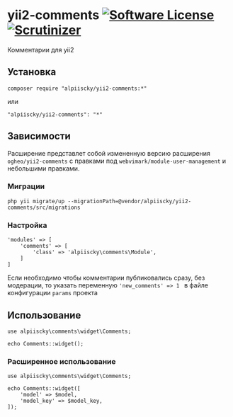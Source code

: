 # yii2-comments [![Software License](https://img.shields.io/badge/license-MIT-brightgreen.svg?style=flat-square)](LICENSE) [![Scrutinizer](https://img.shields.io/scrutinizer/g/ogheo/yii2-comments.svg?style=flat-square)](https://scrutinizer-ci.com/g/ogheo/yii2-comments/)

Комментарии для yii2

## Установка

```
composer require "alpiiscky/yii2-comments:*"
```

или

```
"alpiiscky/yii2-comments": "*"
```

## Зависимости

Расширение представлет собой измененную версию расширения ```ogheo/yii2-comments``` с правками под 
```webvimark/module-user-management``` и небольшими правками.

### Миграции

```
php yii migrate/up --migrationPath=@vendor/alpiiscky/yii2-comments/src/migrations
```

### Настройка

```
'modules' => [
    'comments' => [
        'class' => 'alpiiscky\comments\Module',
    ]
]
```

Если необходимо чтобы комментарии публиковались сразу, без модерации, то указать переменную 
```'new_comments' => 1 ``` в файле конфигурации ```params``` проекта

## Использование

```
use alpiiscky\comments\widget\Comments;
    
echo Comments::widget();
```

### Расширенное использование

```
use alpiiscky\comments\widget\Comments;
    
echo Comments::widget([
    'model' => $model,
    'model_key' => $model_key,
]);
```

